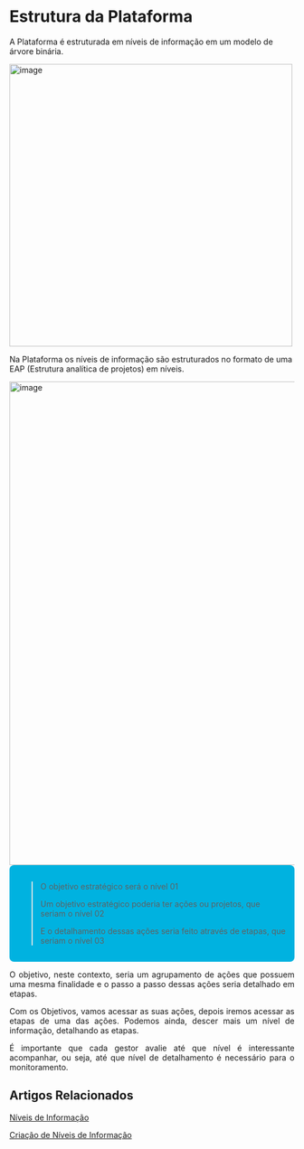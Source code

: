 # Estrutura da Plataforma

A Plataforma é estruturada em níveis de informação em um modelo de árvore binária.

<img width="500" height="500" alt="image" src="https://github.com/user-attachments/assets/d6b84c16-1d31-4246-987a-0ccd4439b92c" />

Na Plataforma os níveis de informação são estruturados no formato de uma EAP (Estrutura analítica de projetos) em níveis.

<img width="1919" height="856" alt="image" src="https://github.com/user-attachments/assets/df6b24a5-55d8-421f-bb9c-e1de555d93d9" />



<div style="background-color:#00B2E0; padding:15px; border-radius:8px;">
  
> O objetivo estratégico será o nível 01
> 
> Um objetivo estratégico poderia ter ações ou projetos, que seriam o nível 02
> 
> E o detalhamento dessas ações seria feito através de etapas, que seriam o nível 03
> 
</div>

<p style="text-align: justify;">O objetivo, neste contexto, seria um agrupamento de ações que possuem uma mesma finalidade e o passo a passo dessas ações seria detalhado em etapas.</p>

<p style="text-align: justify;">Com os Objetivos, vamos acessar as suas ações, depois iremos acessar as etapas de uma das ações. Podemos ainda, descer mais um nível de informação, detalhando as etapas.</p>

<p style="text-align: justify;">É importante que cada gestor avalie até que nível é interessante acompanhar, ou seja, até que nível de detalhamento é necessário para o monitoramento.</p>

## Artigos Relacionados

[Níveis de Informação](docs/2_Níveis_de_Informação.md)

[Criação de Níveis de Informação](docs/2.1_Criação_dos_Níveis_(N1,_N2,_N3,_N4,_N5_e_N6).md)
